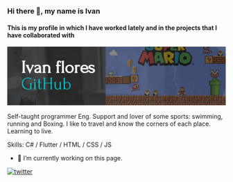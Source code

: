 ### Hi there 👋, my name is Ivan 
#### This is my profile in which I have worked lately and in the projects that I have collaborated with

![me](https://github.com/ivanatorresf/ivanatorresf/blob/a5484f22fa305ac87adbfd2345f3441b074d299e/Modern-Presentation.png)


Self-taught programmer Eng. Support and lover of some sports: swimming, running and Boxing. I like to travel and know the corners of each place. Learning to live.

Skills: C# / Flutter / HTML / CSS / JS

- 🔭 I’m currently working on this page. 


[<img src='https://cdn.jsdelivr.net/npm/simple-icons@3.0.1/icons/twitter.svg' alt='twitter' height='40'>](https://twitter.com/https://twitter.com/adriantorres71)  

